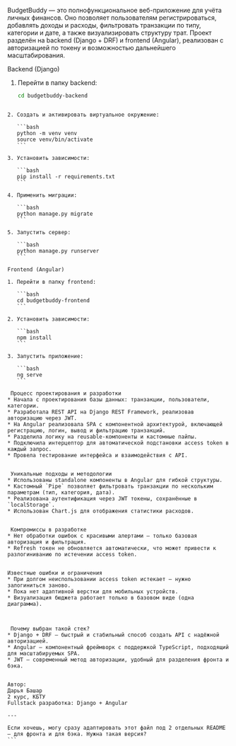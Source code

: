 BudgetBuddy — это полнофункциональное веб-приложение для учёта личных финансов. Оно позволяет пользователям регистрироваться, добавлять доходы и расходы, фильтровать транзакции по типу, категории и дате, а также визуализировать структуру трат. Проект разделён на backend (Django + DRF) и frontend (Angular), реализован с авторизацией по токену и возможностью дальнейшего масштабирования.

Backend (Django)

1. Перейти в папку backend:
   ```bash
   cd budgetbuddy-backend
````

2. Создать и активировать виртуальное окружение:

   ```bash
   python -m venv venv
   source venv/bin/activate
   ```

3. Установить зависимости:

   ```bash
   pip install -r requirements.txt
   ```

4. Применить миграции:

   ```bash
   python manage.py migrate
   ```

5. Запустить сервер:

   ```bash
   python manage.py runserver
   ```

Frontend (Angular)

1. Перейти в папку frontend:

   ```bash
   cd budgetbuddy-frontend
   ```

2. Установить зависимости:

   ```bash
   npm install
   ```

3. Запустить приложение:

   ```bash
   ng serve
   ```

 Процесс проектирования и разработки
* Начала с проектирования базы данных: транзакции, пользователи, категории.
* Разработала REST API на Django REST Framework, реализовав авторизацию через JWT.
* На Angular реализовала SPA с компонентной архитектурой, включающей регистрацию, логин, вывод и фильтрацию транзакций.
* Разделила логику на reusable-компоненты и кастомные пайпы.
* Подключила интерцептор для автоматической подстановки access token в каждый запрос.
* Провела тестирование интерфейса и взаимодействия с API.


 Уникальные подходы и методологии
* Использованы standalone компоненты в Angular для гибкой структуры.
* Кастомный `Pipe` позволяет фильтровать транзакции по нескольким параметрам (тип, категория, дата).
* Реализована аутентификация через JWT токены, сохранённые в `localStorage`.
* Использован Chart.js для отображения статистики расходов.


 Компромиссы в разработке
* Нет обработки ошибок с красивыми алертами — только базовая авторизация и фильтрация.
* Refresh токен не обновляется автоматически, что может привести к разлогиниванию по истечении access token.


Известные ошибки и ограничения
* При долгом неиспользовании access token истекает — нужно залогиниться заново.
* Пока нет адаптивной верстки для мобильных устройств.
* Визуализация бюджета работает только в базовом виде (одна диаграмма).



 Почему выбран такой стек?
* Django + DRF — быстрый и стабильный способ создать API с надёжной авторизацией.
* Angular — компонентный фреймворк с поддержкой TypeScript, подходящий для масштабируемых SPA.
* JWT — современный метод авторизации, удобный для разделения фронта и бэка.


Автор:
Дарья Башар
2 курс, КБТУ
Fullstack разработка: Django + Angular

---

Если хочешь, могу сразу адаптировать этот файл под 2 отдельных README — для фронта и для бэка. Нужна такая версия?
```
